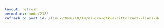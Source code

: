 ```yaml
---
layout: refresh
permalink: node/218/
refresh_to_post_id: /linux/2006/10/10/navgre-gtk-s-bittorrent-kliens-deluge
---
```

